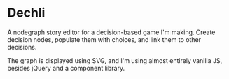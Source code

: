 # Dechli
A nodegraph story editor for a decision-based game I'm making. Create decision nodes, populate them with choices, and link them to other decisions.

The graph is displayed using SVG, and I'm using almost entirely vanilla JS, besides jQuery and a component library.